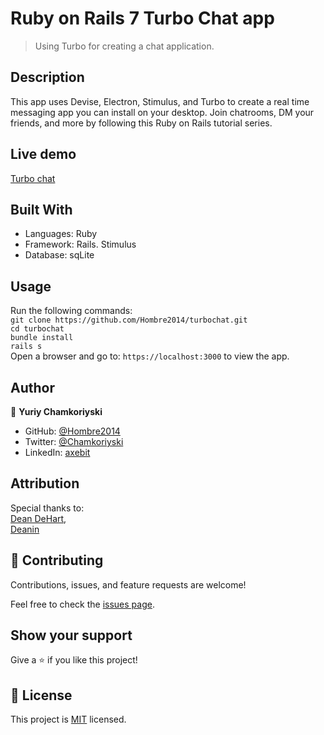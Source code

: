 # Ruby on Rails 7 Turbo Chat app

>  Using Turbo for creating a chat application.

## Description

This app uses Devise, Electron, Stimulus, and Turbo to create a real time messaging app you can install on your desktop.
Join chatrooms, DM your friends, and more by following this Ruby on Rails tutorial series.

## Live demo

[Turbo chat]()

## Built With

- Languages: Ruby
- Framework: Rails. Stimulus
- Database: sqLite

## Usage

Run the following commands:</br>
`git clone https://github.com/Hombre2014/turbochat.git`</br>
`cd turbochat`</br>
`bundle install`</br>
`rails s`</br>
Open a browser and go to: `https://localhost:3000` to view the app.
## Author

👤 **Yuriy Chamkoriyski**

- GitHub: [@Hombre2014](https://github.com/Hombre2014)
- Twitter: [@Chamkoriyski](https://twitter.com/Chamkoriyski)
- LinkedIn: [axebit](https://linkedin.com/in/axebit)

## Attribution

Special thanks to: <br>
<a href='https://linktr.ee/deanin'>Dean DeHart</a>, <br>
[Deanin](https://www.youtube.com/watch?v=UvTLumcEMgU&list=PL3mtAHT_eRex1sJI2uoTBgFT3qAXFbEcy)

## 🤝 Contributing

Contributions, issues, and feature requests are welcome!

Feel free to check the [issues page](https://github.com/Hombre2014/turbochat/issues).

## Show your support

Give a ⭐️ if you like this project!

## 📝 License

This project is [MIT](./license.md) licensed.
